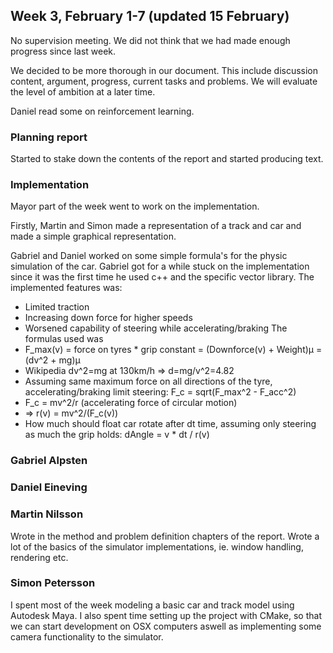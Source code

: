 ## Week 3, February 1-7 (updated 15 February)
No supervision meeting. We did not think that we had made enough progress since last week.

We decided to be more thorough in our document. This include discussion content, argument, progress, current tasks and problems. We will evaluate the level of ambition at a later time.

Daniel read some on reinforcement learning.

### Planning report
Started to stake down the contents of the report and started producing text.

### Implementation
Mayor part of the week went to work on the implementation.

Firstly, Martin and Simon made a representation of a track and car and made a simple graphical representation.

Gabriel and Daniel worked on some simple formula's for the physic simulation of the car. Gabriel got for a while stuck on the implementation since it was the first time he used c++ and the specific vector library. The implemented features was:
 - Limited traction
 - Increasing down force for higher speeds
 - Worsened capability of steering while accelerating/braking
The formulas used was 
 - F_max(v) = force on tyres * grip constant = (Downforce(v) + Weight)µ = (dv^2 + mg)µ
 - Wikipedia dv^2=mg at 130km/h => d=mg/v^2=4.82
 - Assuming same maximum force on all directions of the tyre, accelerating/braking limit steering: F_c = sqrt(F_max^2 - F_acc^2)
 - F_c = mv^2/r (accelerating force of circular motion)
 - => r(v) = mv^2/(F_c(v))
 - How much should float car rotate after dt time, assuming only steering as much the grip holds: dAngle = v * dt / r(v)

### Gabriel Alpsten

### Daniel Eineving

### Martin Nilsson

Wrote in the method and problem definition chapters of the report. Wrote a lot of the basics of the simulator implementations, ie. window handling, rendering etc. 

### Simon Petersson

I spent most of the week modeling a basic car and track model using Autodesk Maya. I also spent time setting up the project with CMake, so that we can start development on OSX computers aswell as implementing some camera functionality to the simulator.

